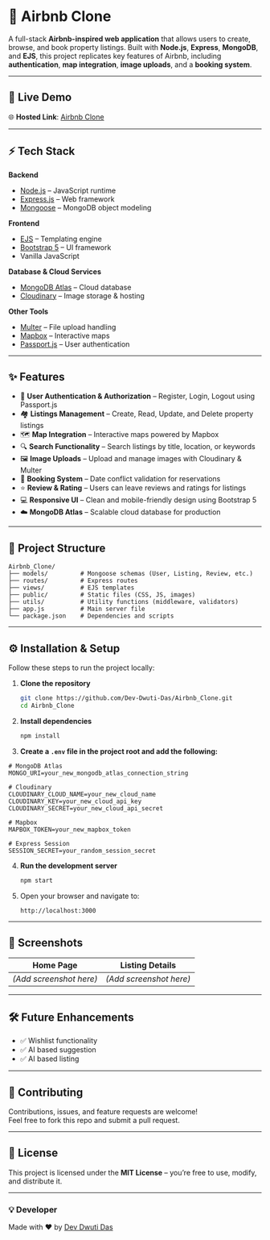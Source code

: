# 🏡 Airbnb Clone

A full-stack **Airbnb-inspired web application** that allows users to create, browse, and book property listings. Built with **Node.js**, **Express**, **MongoDB**, and **EJS**, this project replicates key features of Airbnb, including **authentication**, **map integration**, **image uploads**, and a **booking system**.

---

## 🚀 Live Demo  
🌐 **Hosted Link**: [Airbnb Clone](https://airbnb-clone-snm7.onrender.com/listing)

---

## ⚡ Tech Stack
**Backend**  
- [Node.js](https://nodejs.org/) – JavaScript runtime  
- [Express.js](https://expressjs.com/) – Web framework  
- [Mongoose](https://mongoosejs.com/) – MongoDB object modeling  

**Frontend**  
- [EJS](https://ejs.co/) – Templating engine  
- [Bootstrap 5](https://getbootstrap.com/) – UI framework  
- Vanilla JavaScript  

**Database & Cloud Services**  
- [MongoDB Atlas](https://www.mongodb.com/atlas) – Cloud database  
- [Cloudinary](https://cloudinary.com/) – Image storage & hosting  

**Other Tools**  
- [Multer](https://github.com/expressjs/multer) – File upload handling  
- [Mapbox](https://www.mapbox.com/) – Interactive maps  
- [Passport.js](http://www.passportjs.org/) – User authentication  

---

## ✨ Features
- 🔑 **User Authentication & Authorization** – Register, Login, Logout using Passport.js  
- 🏘️ **Listings Management** – Create, Read, Update, and Delete property listings  
- 🗺️ **Map Integration** – Interactive maps powered by Mapbox
- 🔍 **Search Functionality** – Search listings by title, location, or keywords  
- 🖼️ **Image Uploads** – Upload and manage images with Cloudinary & Multer  
- 📅 **Booking System** – Date conflict validation for reservations  
- ⭐ **Review & Rating** – Users can leave reviews and ratings for listings  
- 💻 **Responsive UI** – Clean and mobile-friendly design using Bootstrap 5  
- ☁️ **MongoDB Atlas** – Scalable cloud database for production  
---

## 📂 Project Structure
```
Airbnb_Clone/
├── models/         # Mongoose schemas (User, Listing, Review, etc.)
├── routes/         # Express routes
├── views/          # EJS templates
├── public/         # Static files (CSS, JS, images)
├── utils/          # Utility functions (middleware, validators)
├── app.js          # Main server file
└── package.json    # Dependencies and scripts
```

---

## ⚙️ Installation & Setup
Follow these steps to run the project locally:

1. **Clone the repository**
   ```bash
   git clone https://github.com/Dev-Dwuti-Das/Airbnb_Clone.git
   cd Airbnb_Clone
   ```

2. **Install dependencies**
   ```bash
   npm install
   ```

3. **Create a `.env` file in the project root and add the following:**
```env
# MongoDB Atlas
MONGO_URI=your_new_mongodb_atlas_connection_string

# Cloudinary
CLOUDINARY_CLOUD_NAME=your_new_cloud_name
CLOUDINARY_KEY=your_new_cloud_api_key
CLOUDINARY_SECRET=your_new_cloud_api_secret

# Mapbox
MAPBOX_TOKEN=your_new_mapbox_token

# Express Session
SESSION_SECRET=your_random_session_secret
```

4. **Run the development server**
   ```bash
   npm start
   ```
   
5. Open your browser and navigate to:
   ```
   http://localhost:3000
   ```

---

## 📸 Screenshots
| Home Page | Listing Details |
|-----------|------------------|
| *(Add screenshot here)* | *(Add screenshot here)* |

---

## 🛠️ Future Enhancements 
- ✅ Wishlist functionality
- ✅ AI based suggestion
- ✅ AI based listing
 
---

## 🤝 Contributing
Contributions, issues, and feature requests are welcome!  
Feel free to fork this repo and submit a pull request.

---

## 📜 License
This project is licensed under the **MIT License** – you’re free to use, modify, and distribute it.

---

### 💡 Developer
Made with ❤️ by [Dev Dwuti Das](https://github.com/Dev-Dwuti-Das)
